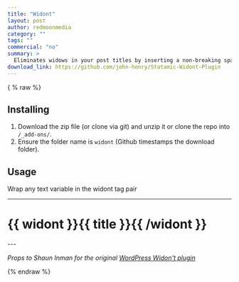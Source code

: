 ```yaml
---
title: "Widont"
layout: post
author: redmoonmedia
category: ""
tags: ""
commercial: "no"
summary: >
  Eliminates widows in your post titles by inserting a non-breaking space between the last two words of a title.
download_link: https://github.com/john-henry/Statamic-Widont-Plugin
---
```

{ % raw %}

## Installing
1. Download the zip file (or clone via git) and unzip it or clone the repo into `/_add-ons/`.
2. Ensure the folder name is `widont` (Github timestamps the download folder).


## Usage

Wrap any text variable in the widont tag pair

---
<h1>{{ widont }}{{ title }}{{ /widont }}</h1>
---

*Props to Shaun Inman for the original [WordPress Widon't plugin](http://shauninman.com/archive/2006/08/22/widont_wordpress_plugin)*  

{% endraw %}
